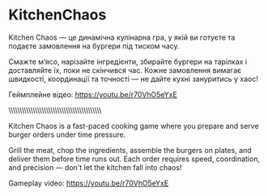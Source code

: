 # KitchenChaos
Kitchen Chaos — це динамічна кулінарна гра, у якій ви готуєте та подаєте замовлення на бургери під тиском часу.

Смажте м’ясо, нарізайте інгредієнти, збирайте бургери на тарілках і доставляйте їх, поки не скінчився час.
Кожне замовлення вимагає швидкості, координації та точності — не дайте кухні зануритись у хаос!

Геймплейне відео: https://youtu.be/r70VhO5eYxE

\\\\\\\\\\\\\\\\\\\\\\\\\\\\\\\\\\\\\\\\\\\\\\\\\\\\\\\\\\\\\\\\\\\\\\\\\\\\\\\\\\\

Kitchen Chaos is a fast-paced cooking game where you prepare and serve burger orders under time pressure.

Grill the meat, chop the ingredients, assemble the burgers on plates, and deliver them before time runs out.
Each order requires speed, coordination, and precision — don't let the kitchen fall into chaos!

Gameplay video: https://youtu.be/r70VhO5eYxE
